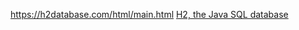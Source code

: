 https://h2database.com/html/main.html
[H2, the Java SQL database](https://h2database.com/html/main.html)